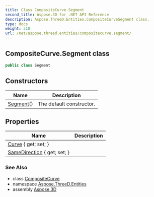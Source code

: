 ```yaml
---
title: Class CompositeCurve.Segment
second_title: Aspose.3D for .NET API Reference
description: Aspose.ThreeD.Entities.CompositeCurveSegment class. 
type: docs
weight: 310
url: /net/aspose.threed.entities/compositecurve.segment/
---
```

## CompositeCurve.Segment class

```csharp
public class Segment
```

## Constructors

| Name | Description |
| --- | --- |
| [Segment](segment/)() | The default constructor. |

## Properties

| Name | Description |
| --- | --- |
| [Curve](../../aspose.threed.entities/segment/curve/) { get; set; } |  |
| [SameDirection](../../aspose.threed.entities/segment/samedirection/) { get; set; } |  |

### See Also

* class [CompositeCurve](../compositecurve/)
* namespace [Aspose.ThreeD.Entities](../../aspose.threed.entities/)
* assembly [Aspose.3D](../../)


